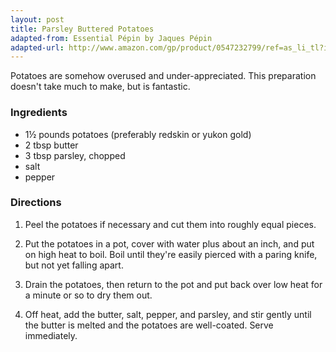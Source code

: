 ```yaml
---
layout: post
title: Parsley Buttered Potatoes
adapted-from: Essential Pépin by Jaques Pépin
adapted-url: http://www.amazon.com/gp/product/0547232799/ref=as_li_tl?ie=UTF8&camp=1789&creative=9325&creativeASIN=0547232799&linkCode=as2&tag=yudaorg-20&linkId=4DS256NSEGFMGR4Q
---
```

Potatoes are somehow overused and under-appreciated. This preparation doesn't take much to
make, but is fantastic.

### Ingredients

* 1½ pounds potatoes (preferably redskin or yukon gold)
* 2 tbsp butter
* 3 tbsp parsley, chopped
* salt
* pepper

### Directions

1. Peel the potatoes if necessary and cut them into roughly equal pieces.

2. Put the potatoes in a pot, cover with water plus about an inch, and put on high heat to
boil. Boil until they're easily pierced with a paring knife, but not yet falling apart.

3. Drain the potatoes, then return to the pot and put back over low heat for a minute or
so to dry them out.

4. Off heat, add the butter, salt, pepper, and parsley, and stir gently until the butter
is melted and the potatoes are well-coated. Serve immediately.

